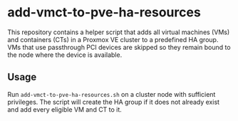 # add-vmct-to-pve-ha-resources

This repository contains a helper script that adds all virtual machines (VMs)
and containers (CTs) in a Proxmox VE cluster to a predefined HA group. VMs that
use passthrough PCI devices are skipped so they remain bound to the node where
the device is available.

## Usage

Run `add-vmct-to-pve-ha-resources.sh` on a cluster node with sufficient privileges.
The script will create the HA group if it does not already exist and add every
eligible VM and CT to it.
